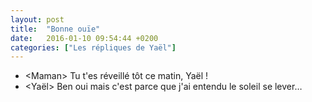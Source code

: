 ```yaml
---
layout: post
title:  "Bonne ouïe"
date:   2016-01-10 09:54:44 +0200
categories: ["Les répliques de Yaël"]
---
```


-   \<Maman\> Tu t'es réveillé tôt ce matin, Yaël !
-   \<Yaël\> Ben oui mais c'est parce que j'ai entendu le soleil se lever…
